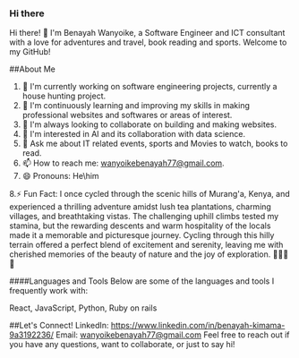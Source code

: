 ### Hi there
Hi there! 👋 I'm Benayah Wanyoike, a Software Engineer and ICT consultant with a love for adventures and travel, book reading and sports. Welcome to my GitHub!

##About Me

1. 🔭 I'm currently working on software engineering projects, currently a house hunting project.
2. 🌱 I'm continuously learning and improving my skills in making professional websites and softwares or areas of interest.
3. 👯 I'm always looking to collaborate on building and making websites.
4. 🤔 I'm interested in AI and its collaboration with data science.
5. 💬 Ask me about IT related events, sports and Movies to watch, books to read.
6. 📫 How to reach me: wanyoikebenayah77@gmail.com.
7. 😄 Pronouns: He\him
   
8.⚡ Fun Fact: I once cycled through the scenic hills of Murang'a, Kenya, and experienced a thrilling adventure amidst lush tea plantations, charming villages, and breathtaking vistas. The challenging uphill climbs tested my stamina, but the rewarding descents and warm hospitality of the locals made it a memorable and picturesque journey. Cycling through this hilly terrain offered a perfect blend of excitement and serenity, leaving me with cherished memories of the beauty of nature and the joy of exploration. 🚴‍♂️🍃😄

####Languages and Tools Below are some of the languages and tools I frequently work with:

React, JavaScript, Python, Ruby on rails

##Let's Connect! 
LinkedIn: https://www.linkedin.com/in/benayah-kimama-9a3192236/ Email: wanyoikebenayah77@gmail.com Feel free to reach out if you have any questions, want to collaborate, or just to say hi!
